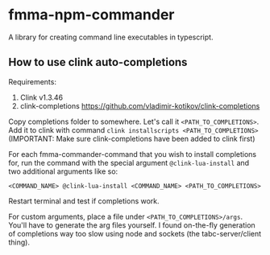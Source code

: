 # fmma-npm-commander

A library for creating command line executables in typescript.

## How to use clink auto-completions

Requirements:

1. Clink v1.3.46
2. clink-completions https://github.com/vladimir-kotikov/clink-completions

Copy completions folder to somewhere. Let's call it `<PATH_TO_COMPLETIONS>`.
Add it to clink with command `clink installscripts <PATH_TO_COMPLETIONS>` (IMPORTANT: Make sure clink-completions have been added to clink first)

For each fmma-commander-command that you wish to install completions for, run the command with the special argument `@clink-lua-install` and two additional arguments like so:

```<COMMAND_NAME> @clink-lua-install <COMMAND_NAME> <PATH_TO_COMPLETIONS>```

Restart terminal and test if completions work.

For custom arguments, place a file under `<PATH_TO_COMPLETIONS>/args`. You'll have to generate the arg files yourself. I found on-the-fly generation of completions way too slow using node and sockets (the tabc-server/client thing).